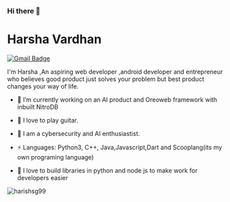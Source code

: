 ### Hi there 👋
 


 # Harsha Vardhan

 [![Gmail Badge](https://img.shields.io/badge/-balanaguharshavardhan@gmail.com-c14438?style=flat-square&logo=Gmail&logoColor=white&link=mailto:balanaguharshavardhan@gmail.com)](mailto:balanaguharshavardhan@gmail.com)
 
I'm Harsha ,An aspiring web developer ,android developer and  entrepreneur who believes good product just solves your problem but best product changes your way of life.
 
- 🔭 I’m currently working on an AI product and Oreoweb framework with inbuilt NitroDB

 - 🌱 I  love to play guitar.

 - 🌱 I am a cybersecurity and AI enthusiastist.

 - ⚡ Languages: Python3, C++, Java,Javascript,Dart and Scooplang(its my own programing language)

 - 🌱 I love to build libraries in python and node js to make work for developers easier
 
<p align="left"><img src="https://github-readme-stats.vercel.app/api?username=harsha130699&show_icons=true" alt="harishsg99" /></p>
 
